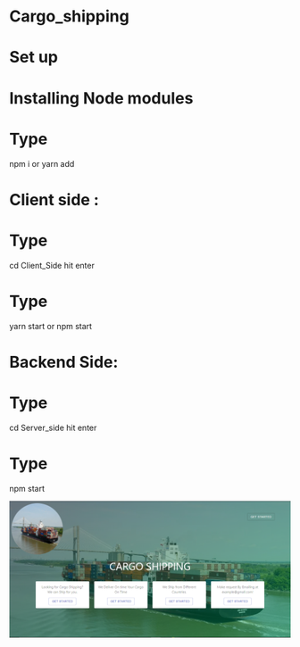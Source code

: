 # Cargo_shipping

# Set up
# Installing Node modules 
  # Type 
   npm i or yarn add

# Client side :
  # Type
   cd Client_Side hit enter
   # Type

   yarn start or npm start
   # Backend Side:
   
   # Type
   
   cd Server_side
   hit enter
   # Type
   npm start

![CargoShipping](https://github.com/Jeanndo/Cargo_shipping/blob/main/Client_Side/src/Assets/LandingPage.PNG)
